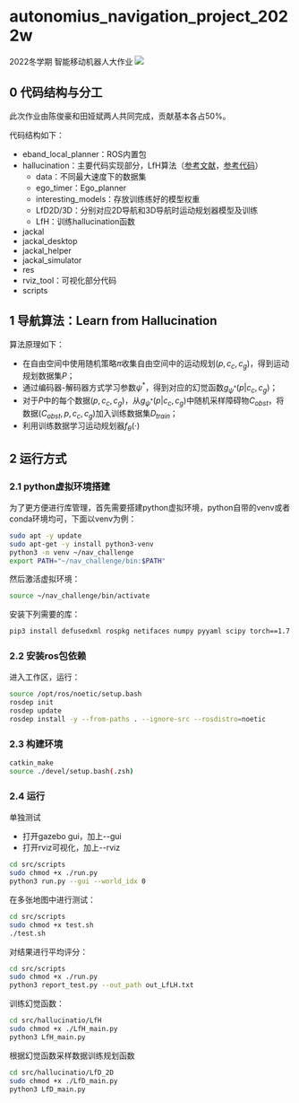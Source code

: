 # autonomius_navigation_project_2022w
2022冬学期 智能移动机器人大作业
![](demo/demo.gif)
## 0 代码结构与分工
此次作业由陈俊豪和田娅斌两人共同完成，贡献基本各占50%。

代码结构如下：
- eband_local_planner：ROS内置包
- hallucination：主要代码实现部分，LfH算法（[参考文献](https://ieeexplore.ieee.org/abstract/document/9636402)，[参考代码](https://github.com/Daffan/nav-competition-icra2022/tree/LfH)）
  - data：不同最大速度下的数据集
  - ego_timer：Ego_planner
  - interesting_models：存放训练练好的模型权重
  - LfD2D/3D：分别对应2D导航和3D导航时运动规划器模型及训练
  - LfH：训练hallucination函数
- jackal
- jackal_desktop
- jackal_helper
- jackal_simulator
- res
- rviz_tool：可视化部分代码
- scripts
## 1 导航算法：Learn from Hallucination
算法原理如下：
- 在自由空间中使用随机策略$\pi$收集自由空间中的运动规划$(p, c_c, c_g)$，得到运动规划数据集$P$；
- 通过编码器-解码器方式学习参数$\psi^*$，得到对应的幻觉函数$g_{\psi^*}(p|c_c, c_g)$；
- 对于$P$中的每个数据$(p, c_c, c_g)$，从$g_{\psi^*}(p|c_c, c_g)$中随机采样障碍物$C_{obst}$，将数据$(C_{obst}, p, c_c, c_g)$加入训练数据集$D_{train}$；
- 利用训练数据学习运动规划器$f_{\theta}(\cdot )$

## 2 运行方式
### 2.1 python虚拟环境搭建
为了更方便进行库管理，首先需要搭建python虚拟环境，python自带的venv或者conda环境均可，下面以venv为例：
```bash
sudo apt -y update
sudo apt-get -y install python3-venv
python3 -m venv ~/nav_challenge
export PATH="~/nav_challenge/bin:$PATH"
```
然后激活虚拟环境：
```bash
source ~/nav_challenge/bin/activate
```
安装下列需要的库：
```bash
pip3 install defusedxml rospkg netifaces numpy pyyaml scipy torch==1.7 torchvision==0.8 tensorboard
```
### 2.2 安装ros包依赖
进入工作区，运行：
```bash
source /opt/ros/noetic/setup.bash
rosdep init 
rosdep update
rosdep install -y --from-paths . --ignore-src --rosdistro=noetic
```
### 2.3 构建环境
```bash
catkin_make
source ./devel/setup.bash(.zsh)
```
### 2.4 运行
单独测试
- 打开gazebo gui，加上--gui
- 打开rviz可视化，加上--rviz
```bash
cd src/scripts
sudo chmod +x ./run.py
python3 run.py --gui --world_idx 0
```
在多张地图中进行测试：
```bash
cd src/scripts
sudo chmod +x test.sh
./test.sh
```
对结果进行平均评分：
```bash
cd src/scripts
sudo chmod +x ./run.py
python3 report_test.py --out_path out_LfLH.txt
```
训练幻觉函数：
```bash
cd src/hallucinatio/LfH
sudo chmod +x ./LfH_main.py
python3 LfH_main.py
```
根据幻觉函数采样数据训练规划函数
```bash
cd src/hallucinatio/LfD_2D
sudo chmod +x ./LfD_main.py
python3 LfD_main.py
```